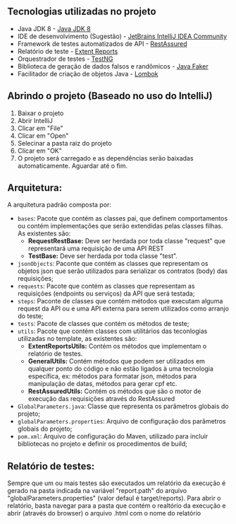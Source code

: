 ## Tecnologias utilizadas no projeto

- Java JDK 8 - [Java JDK 8](https://www.oracle.com/br/java/technologies/javase/javase8-archive-downloads.html)
- IDE de desenvolvimento (Sugestão) - [JetBrains IntelliJ IDEA Community](https://www.jetbrains.com/pt-br/idea/download/#section=windows)
- Framework de testes automatizados de API - [RestAssured](https://rest-assured.io/)
- Relatório de teste - [Extent Reports](https://www.extentreports.com/)
- Orquestrador de testes - [TestNG](https://testng.org/doc/)
- Biblioteca de geração de dados falsos e randômicos - [Java Faker](https://github.com/DiUS/java-faker)
- Facilitador de criação de objetos Java - [Lombok](https://projectlombok.org/)

## Abrindo o projeto (Baseado no uso do IntelliJ)

1. Baixar o projeto
2. Abrir IntelliJ 
3. Clicar em "File"
4. Clicar em "Open"
5. Selecinar a pasta raiz do projeto
6. Clicar em "OK"
7. O projeto será carregado e as dependências serão baixadas automaticamente. Aguardar até o fim.

## Arquitetura:

A arquitetura padrão composta por:

- `bases`: Pacote que contém as classes pai, que definem comportamentos ou contém implementações que serão extendidas pelas classes filhas. As existentes são:
  - **RequestRestBase:** Deve ser herdada por toda classe "request" que representará uma requisição de uma API REST
  - **TestBase:** Deve ser herdada por toda classe "test".
- `jsonObjects`: Paconte que contém as classes que representam os objetos json que serão utilizados para serializar os contratos (body) das requisições;
- `requests`: Pacote que contém as classes que representam as requisições (endpoints ou serviços) da API que será testada;
- `steps`: Paconte de classes que contém métodos que executam alguma request da API ou e uma API externa para serem utilizados como arranjo do teste;
- `tests`: Pacote de classes que contém os métodos de teste;
- `utils`: Pacote que contém classes com utilitários das teconlogias utilizadas no template, as existentes são:
  - **ExtentReportsUtils:** Contém os métodos que implementam o relatório de testes.
  - **GeneralUtils:** Contém métodos que podem ser utilizados em qualquer ponto do código e não estão ligados à uma tecnologia específica, ex: métodos para formatar json, métodos para manipulação de datas, métodos para gerar cpf etc.
  - **RestAssuredUtils:** Contém os métodos que são o motor de execução das requisições através do RestAssured
- `GlobalParameters.java`: Classe que representa os parâmetros globais do projeto;
- `globalParameters.properties`: Arquivo de configuração dos parâmetros globais do projeto;
- `pom.xml`: Arquivo de configuração do Maven, utilizado para incluir bibliotecas no projeto e definir os procedimentos de build;

## Relatório de testes:
Sempre que um ou mais testes são executados um relatório da execução é gerado na pasta indicada na variável "report.path" do arquivo "globalParameters.properties" (valor defaul é target/reports).
Para abrir o relatório, basta navegar para a pasta que contém o realtório da execução e abrir (através do browser) o arquivo .html com o nome do relatório










